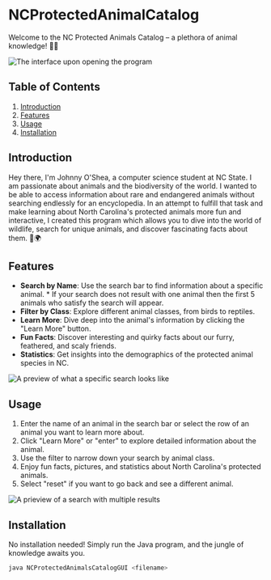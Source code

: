 # NCProtectedAnimalCatalog
Welcome to the NC Protected Animals Catalog – a plethora of animal knowledge! 🦁🌿

![The interface upon opening the program]((https://imgur.com/a/7vuhkmI))

## Table of Contents
1. [Introduction](#introduction)
2. [Features](#features)
3. [Usage](#usage)
4. [Installation](#installation)

## Introduction

Hey there, I'm Johnny O'Shea, a computer science student at NC State. I am passionate about animals and the biodiversity of the world. I wanted to 
be able to access information about rare and endangered animals without searching endlessly for an encyclopedia. In an attempt to fulfill that task
and make learning about North Carolina's protected animals more fun and interactive, I created this program which allows you to dive into the world 
of wildlife, search for unique animals, and discover fascinating facts about them. 🐾🌍

## Features

- **Search by Name**: Use the search bar to find information about a specific animal.
      * If your search does not result with one animal then the first 5 animals who satisfy the search will appear.
- **Filter by Class**: Explore different animal classes, from birds to reptiles.
- **Learn More**: Dive deep into the animal's information by clicking the "Learn More" button.
- **Fun Facts**: Discover interesting and quirky facts about our furry, feathered, and scaly friends.
- **Statistics**: Get insights into the demographics of the protected animal species in NC.

![A preview of what a specific search looks like](https://imgur.com/a/glBaw7F)
  
## Usage

1. Enter the name of an animal in the search bar or select the row of an animal you want to learn more about.
2. Click "Learn More" or "enter" to explore detailed information about the animal.
3. Use the filter to narrow down your search by animal class.
4. Enjoy fun facts, pictures, and statistics about North Carolina's protected animals.
5. Select "reset" if you want to go back and see a different animal.

![A prieview of a search with multiple results](https://imgur.com/a/2afKI7R)

## Installation

No installation needed! Simply run the Java program, and the jungle of knowledge awaits you.

```bash
java NCProtectedAnimalsCatalogGUI <filename>

